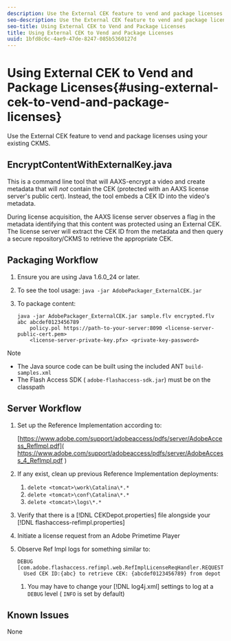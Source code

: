 ```yaml
---
description: Use the External CEK feature to vend and package licenses using your existing CKMS.
seo-description: Use the External CEK feature to vend and package licenses using your existing CKMS.
seo-title: Using External CEK to Vend and Package Licenses
title: Using External CEK to Vend and Package Licenses
uuid: 1bfd8c6c-4ae9-47de-8247-085b5360127d
---
```


# Using External CEK to Vend and Package Licenses{#using-external-cek-to-vend-and-package-licenses}

Use the External CEK feature to vend and package licenses using your existing CKMS.

## EncryptContentWithExternalKey.java

This is a command line tool that will AAXS-encrypt a video and create metadata that will *not* contain the CEK (protected with an AAXS license server's public cert). Instead, the tool embeds a CEK ID into the video's metadata.

During license acquisition, the AAXS license server observes a flag in the metadata identifying that this content was protected using an External CEK. The license server will extract the CEK ID from the metadata and then query a secure repository/CKMS to retrieve the appropriate CEK.

## Packaging Workflow

1. Ensure you are using Java 1.6.0_24 or later.
1. To see the tool usage: `java -jar AdobePackager_ExternalCEK.jar`
1. To package content: 

   ```
   java -jar AdobePackager_ExternalCEK.jar sample.flv encrypted.flv abc abcdef0123456789 
       policy.pol https://path-to-your-server:8090 <license-server-public-cert.pem> 
       <license-server-private-key.pfx> <private-key-password>
   ```

>[!NOTE]
>
>* The Java source code can be built using the included ANT `build-samples.xml`
>* The Flash Access SDK ( `adobe-flashaccess-sdk.jar`) must be on the classpath
>

## Server Workflow

1. Set up the Reference Implementation according to:

   [https://www.adobe.com/support/adobeaccess/pdfs/server/AdobeAccess_RefImpl.pdf]( https://www.adobe.com/support/adobeaccess/pdfs/server/AdobeAccess_4_RefImpl.pdf )
1. If any exist, clean up previous Reference Implementation deployments:

    1. `delete <tomcat>\work\Catalina\*.*`
    1. `delete <tomcat>\conf\Catalina\*.*`
    1. `delete <tomcat>\logs\*.*`

1. Verify that there is a [!DNL CEKDepot.properties] file alongside your [!DNL flashaccess-refimpl.properties] 

1. Initiate a license request from an Adobe Primetime Player 
1. Observe Ref Impl logs for something similar to: 

   ```
   DEBUG [com.adobe.flashaccess.refimpl.web.RefImplLicenseReqHandler.REQUESTS] 
     Used CEK ID:{abc} to retrieve CEK: {abcdef0123456789} from depot
   ```

    1. You may have to change your [!DNL log4j.xml] settings to log at a `DEBUG` level ( `INFO` is set by default)

## Known Issues

None
